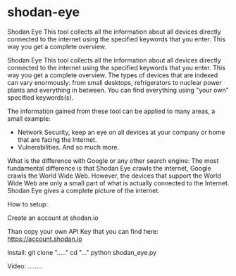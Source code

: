 # shodan-eye
Shodan Eye This tool collects all the information about all devices directly connected to the internet using the specified keywords that you enter. This way you get a complete overview.

Shodan Eye
This tool collects all the information about all devices directly connected to the internet using the specified keywords that you enter. This way you get a complete overview.
The types of devices that are indexed can vary enormously: from small desktops, refrigerators to nuclear power plants and everything in between.
You can find everything using "your own" specified keywords(s).

The information gained from these tool can be applied to many areas, a small example:
* Network Security, keep an eye on all devices at your company or home that are facing the Internet.
* Vulnerabilities.
And so much more.

What is the difference with Google or any other search engine:
The most fundamental difference is that Shodan Eye crawls the internet, Google crawls the World Wide Web.
However, the devices that support the World Wide Web are only a small part of what is actually connected to the Internet.
Shodan Eye gives a complete picture of the internet.

How to setup:

Create an account at shodan.io

Than copy your own API Key that you can find here: https://account.shodan.io

Install:
git clone "....."
cd "..."
python shodan_eye.py

Video:
........
